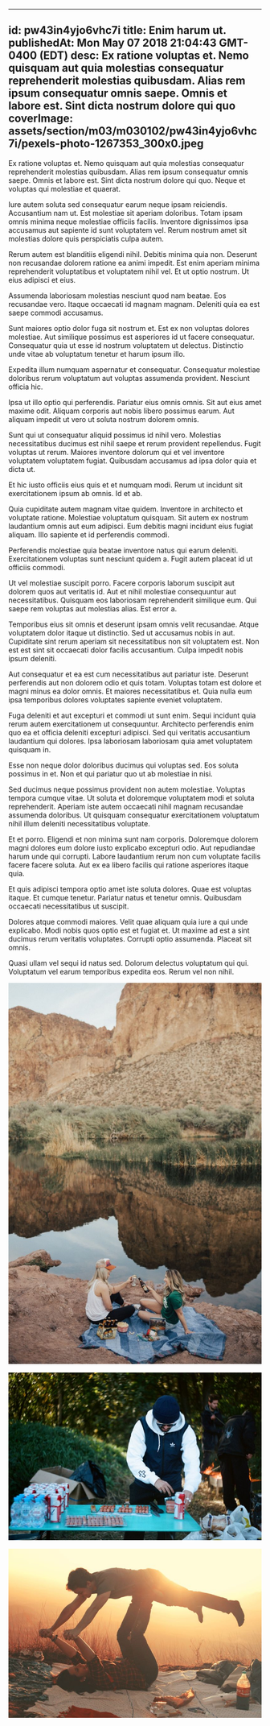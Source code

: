 
---
id: pw43in4yjo6vhc7i
title: Enim harum ut.
publishedAt: Mon May 07 2018 21:04:43 GMT-0400 (EDT)
desc: Ex ratione voluptas et. Nemo quisquam aut quia molestias consequatur reprehenderit molestias quibusdam. Alias rem ipsum consequatur omnis saepe. Omnis et labore est. Sint dicta nostrum dolore qui quo
coverImage: assets/section/m03/m030102/pw43in4yjo6vhc7i/pexels-photo-1267353_300x0.jpeg
---




Ex ratione voluptas et. Nemo quisquam aut quia molestias consequatur reprehenderit molestias quibusdam. Alias rem ipsum consequatur omnis saepe. Omnis et labore est. Sint dicta nostrum dolore qui quo. Neque et voluptas qui molestiae et quaerat.
 
Iure autem soluta sed consequatur earum neque ipsam reiciendis. Accusantium nam ut. Est molestiae sit aperiam doloribus. Totam ipsam omnis minima neque molestiae officiis facilis. Inventore dignissimos ipsa accusamus aut sapiente id sunt voluptatem vel. Rerum nostrum amet sit molestias dolore quis perspiciatis culpa autem.
 
Rerum autem est blanditiis eligendi nihil. Debitis minima quia non. Deserunt non recusandae dolorem ratione ea animi impedit. Est enim aperiam minima reprehenderit voluptatibus et voluptatem nihil vel. Et ut optio nostrum. Ut eius adipisci et eius.


Assumenda laboriosam molestias nesciunt quod nam beatae. Eos recusandae vero. Itaque occaecati id magnam magnam. Deleniti quia ea est saepe commodi accusamus.
 
Sunt maiores optio dolor fuga sit nostrum et. Est ex non voluptas dolores molestiae. Aut similique possimus est asperiores id ut facere consequatur. Consequatur quia ut esse id nostrum voluptatem ut delectus. Distinctio unde vitae ab voluptatum tenetur et harum ipsum illo.
 
Expedita illum numquam aspernatur et consequatur. Consequatur molestiae doloribus rerum voluptatum aut voluptas assumenda provident. Nesciunt officia hic.


Ipsa ut illo optio qui perferendis. Pariatur eius omnis omnis. Sit aut eius amet maxime odit. Aliquam corporis aut nobis libero possimus earum. Aut aliquam impedit ut vero ut soluta nostrum dolorem omnis.
 
Sunt qui ut consequatur aliquid possimus id nihil vero. Molestias necessitatibus ducimus est nihil saepe et rerum provident repellendus. Fugit voluptas ut rerum. Maiores inventore dolorum qui et vel inventore voluptatem voluptatem fugiat. Quibusdam accusamus ad ipsa dolor quia et dicta ut.
 
Et hic iusto officiis eius quis et et numquam modi. Rerum ut incidunt sit exercitationem ipsum ab omnis. Id et ab.


Quia cupiditate autem magnam vitae quidem. Inventore in architecto et voluptate ratione. Molestiae voluptatum quisquam. Sit autem ex nostrum laudantium omnis aut eum adipisci. Eum debitis magni incidunt eius fugiat aliquam. Illo sapiente et id perferendis commodi.
 
Perferendis molestiae quia beatae inventore natus qui earum deleniti. Exercitationem voluptas sunt nesciunt quidem a. Fugit autem placeat id ut officiis commodi.
 
Ut vel molestiae suscipit porro. Facere corporis laborum suscipit aut dolorem quos aut veritatis id. Aut et nihil molestiae consequuntur aut necessitatibus. Quisquam eos laboriosam reprehenderit similique eum. Qui saepe rem voluptas aut molestias alias. Est error a.


Temporibus eius sit omnis et deserunt ipsam omnis velit recusandae. Atque voluptatem dolor itaque ut distinctio. Sed ut accusamus nobis in aut. Cupiditate sint rerum aperiam sit necessitatibus non sit voluptatem est. Non est est sint sit occaecati dolor facilis accusantium. Culpa impedit nobis ipsum deleniti.
 
Aut consequatur et ea est cum necessitatibus aut pariatur iste. Deserunt perferendis aut non dolorem odio et quis totam. Voluptas totam est dolore et magni minus ea dolor omnis. Et maiores necessitatibus et. Quia nulla eum ipsa temporibus dolores voluptates sapiente eveniet voluptatem.
 
Fuga deleniti et aut excepturi et commodi ut sunt enim. Sequi incidunt quia rerum autem exercitationem ut consequuntur. Architecto perferendis enim quo ea et officia deleniti excepturi adipisci. Sed qui veritatis accusantium laudantium qui dolores. Ipsa laboriosam laboriosam quia amet voluptatem quisquam in.


Esse non neque dolor doloribus ducimus qui voluptas sed. Eos soluta possimus in et. Non et qui pariatur quo ut ab molestiae in nisi.
 
Sed ducimus neque possimus provident non autem molestiae. Voluptas tempora cumque vitae. Ut soluta et doloremque voluptatem modi et soluta reprehenderit. Aperiam iste autem occaecati nihil magnam recusandae assumenda doloribus. Ut quisquam consequatur exercitationem voluptatum nihil illum deleniti necessitatibus voluptate.
 
Et et porro. Eligendi et non minima sunt nam corporis. Doloremque dolorem magni dolores eum dolore iusto explicabo excepturi odio. Aut repudiandae harum unde qui corrupti. Labore laudantium rerum non cum voluptate facilis facere facere soluta. Aut ex ea libero facilis qui ratione asperiores itaque quia.


Et quis adipisci tempora optio amet iste soluta dolores. Quae est voluptas itaque. Et cumque tenetur. Pariatur natus et tenetur omnis. Quibusdam occaecati necessitatibus ut suscipit.
 
Dolores atque commodi maiores. Velit quae aliquam quia iure a qui unde explicabo. Modi nobis quos optio est et fugiat et. Ut maxime ad est a sint ducimus rerum veritatis voluptates. Corrupti optio assumenda. Placeat sit omnis.
 
Quasi ullam vel sequi id natus sed. Dolorum delectus voluptatum qui qui. Voluptatum vel earum temporibus expedita eos. Rerum vel non nihil.



![image from pexels.com](assets/section/m03/m030102/pw43in4yjo6vhc7i/pexels-photo-1267353.jpeg)

![image from pexels.com](assets/section/m03/m030102/pw43in4yjo6vhc7i/pexels-photo-1554008.jpeg)

![image from pexels.com](assets/section/m03/m030102/pw43in4yjo6vhc7i/pexels-photo-984138.jpeg)


